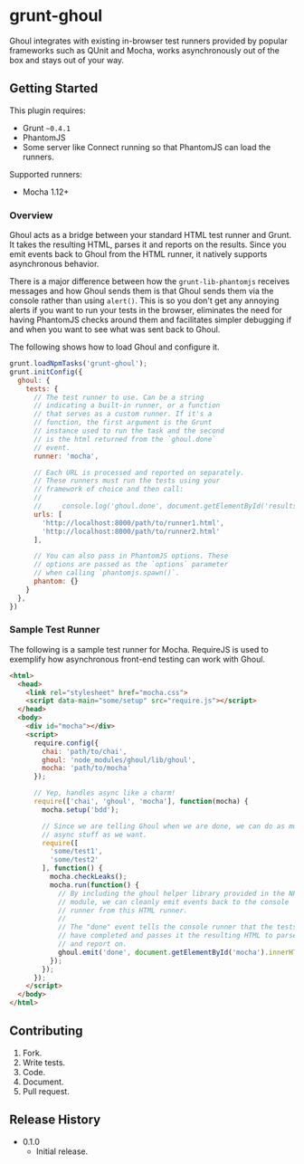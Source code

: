 # grunt-ghoul

Ghoul integrates with existing in-browser test runners provided by popular frameworks such as QUnit and Mocha, works asynchronously out of the box and stays out of your way.

## Getting Started

This plugin requires:
- Grunt `~0.4.1`
- PhantomJS
- Some server like Connect running so that PhantomJS can load the runners.

Supported runners:
- Mocha 1.12+

### Overview

Ghoul acts as a bridge between your standard HTML test runner and Grunt. It takes the resulting HTML, parses it and reports on the results. Since you emit events back to Ghoul from the HTML runner, it natively supports asynchronous behavior.

There is a major difference between how the `grunt-lib-phantomjs` receives messages and how Ghoul sends them is that Ghoul sends them via the console rather than using `alert()`. This is so you don't get any annoying alerts if you want to run your tests in the browser, eliminates the need for having PhantomJS checks around them and facilitates simpler debugging if and when you want to see what was sent back to Ghoul.

The following shows how to load Ghoul and configure it.

```js
grunt.loadNpmTasks('grunt-ghoul');
grunt.initConfig({
  ghoul: {
    tests: {
      // The test runner to use. Can be a string
      // indicating a built-in runner, or a function
      // that serves as a custom runner. If it's a
      // function, the first argument is the Grunt
      // instance used to run the task and the second
      // is the html returned from the `ghoul.done`
      // event.
      runner: 'mocha',

      // Each URL is processed and reported on separately.
      // These runners must run the tests using your
      // framework of choice and then call:
      //
      //     console.log('ghoul.done', document.getElementById('results').innerHTML);
      urls: [
        'http://localhost:8000/path/to/runner1.html',
        'http://localhost:8000/path/to/runner2.html'
      ],

      // You can also pass in PhantomJS options. These
      // options are passed as the `options` parameter
      // when calling `phantomjs.spawn()`.
      phantom: {}
    }
  },
})
```

### Sample Test Runner

The following is a sample test runner for Mocha. RequireJS is used to exemplify how asynchronous front-end testing can work with Ghoul.

```html
<html>
  <head>
    <link rel="stylesheet" href="mocha.css">
    <script data-main="some/setup" src="require.js"></script>
  </head>
  <body>
    <div id="mocha"></div>
    <script>
      require.config({
        chai: 'path/to/chai',
        ghoul: 'node_modules/ghoul/lib/ghoul',
        mocha: 'path/to/mocha'
      });

      // Yep, handles async like a charm!
      require(['chai', 'ghoul', 'mocha'], function(mocha) {
        mocha.setup('bdd');

        // Since we are telling Ghoul when we are done, we can do as much
        // async stuff as we want.
        require([
          'some/test1',
          'some/test2'
        ], function() {
          mocha.checkLeaks();
          mocha.run(function() {
            // By including the ghoul helper library provided in the NPM
            // module, we can cleanly emit events back to the console
            // runner from this HTML runner.
            //
            // The "done" event tells the console runner that the tests
            // have completed and passes it the resulting HTML to parse
            // and report on.
            ghoul.emit('done', document.getElementById('mocha').innerHTML);
          });
        });
      });
    </script>
  </body>
</html>
```

## Contributing

1. Fork.
2. Write tests.
3. Code.
4. Document.
5. Pull request.

## Release History

- 0.1.0
  - Initial release.